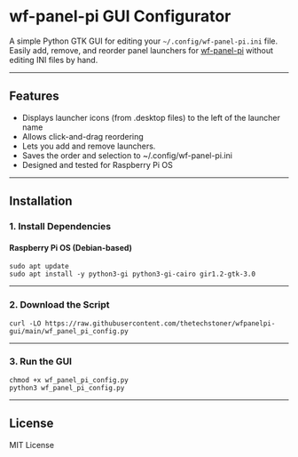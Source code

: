 # wf-panel-pi GUI Configurator

A simple Python GTK GUI for editing your `~/.config/wf-panel-pi.ini` file.  
Easily add, remove, and reorder panel launchers for [wf-panel-pi](https://github.com/WayfireWM/wf-panel-pi) without editing INI files by hand.

---

## Features

- Displays launcher icons (from .desktop files) to the left of the launcher name
- Allows click-and-drag reordering
- Lets you add and remove launchers.
- Saves the order and selection to ~/.config/wf-panel-pi.ini
- Designed and tested for Raspberry Pi OS

---

## Installation

### 1. Install Dependencies

#### Raspberry Pi OS (Debian-based)
```
sudo apt update
sudo apt install -y python3-gi python3-gi-cairo gir1.2-gtk-3.0
```
---

### 2. Download the Script
```
curl -LO https://raw.githubusercontent.com/thetechstoner/wfpanelpi-gui/main/wf_panel_pi_config.py
```

---

### 3. Run the GUI
```
chmod +x wf_panel_pi_config.py
python3 wf_panel_pi_config.py
```
---

## License

MIT License
